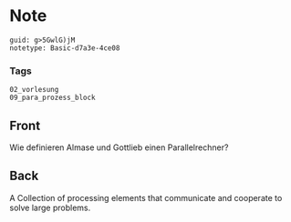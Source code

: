 # Note
```
guid: g>5GwlG)jM
notetype: Basic-d7a3e-4ce08
```

### Tags
```
02_vorlesung
09_para_prozess_block
```

## Front
<p><span>Wie definieren Almase und Gottlieb einen
Parallelrechner?</span>

## Back
<p><span>A Collection of processing elements that communicate and
cooperate to solve large problems.</span>
